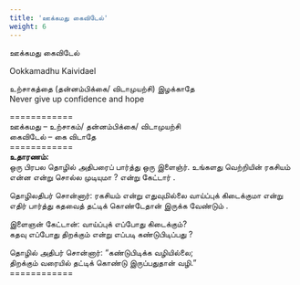 ```yaml
---
title: 'ஊக்கமது கைவிடேல்'
weight: 6
---
```

 

ஊக்கமது கைவிடேல்

Ookkamadhu Kaividael

உற்சாகத்தை (தன்னம்பிக்கை/ விடாமுயற்சி) இழக்காதே  
Never give up confidence and hope

\============  
ஊக்கமது – உற்சாகம்/ தன்னம்பிக்கை/ விடாமுயற்சி  
கைவிடேல் – கை விடாதே  
\============  
**உதாரணம்:**  
ஒரு பிரபல தொழில் அதிபரைப் பார்த்து ஒரு இளைஞ்ர். உங்களது வெற்றியின் ரகசியம் என்ன என்று சொல்ல முடியுமா ? என்று கேட்டார் .

தொழிலதிபர் சொன்னார்: ரகசியம் என்று எதுவுமில்லை வாய்ப்புக் கிடைக்குமா என்று எதிர் பார்த்து கதவைத் தட்டிக் கொண்டேதான் இருக்க வேண்டும் .

இளைஞன் கேட்டான்: வாய்ப்புக் எப்போது கிடைக்கும்?  
கதவு எப்போது திறக்கும் என்று எப்படி கண்டுபிடிப்பது ?

தொழில் அதிபர் சொன்னார்: “கண்டுபிடிக்க வழியில்லை;  
திறக்கும் வரையில் தட்டிக் கொண்டு இருப்பதுதான் வழி.”  
\============